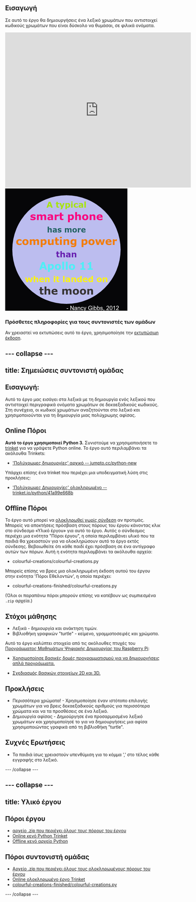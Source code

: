 ## Εισαγωγή

Σε αυτό το έργο θα δημιουργήσεις ένα λεξικό χρωμάτων που αντιστοιχεί κωδικούς χρωμάτων που είναι δύσκολο να θυμάσαι, σε φιλικά ονόματα.

<div class="trinket">
  <iframe src="https://trinket.io/embed/python/41a99e668b?outputOnly=true&start=result" width="600" height="500" frameborder="0" marginwidth="0" marginheight="0" allowfullscreen>
  </iframe>
  <img src="images/colourful-finished.png">
</div>

### Πρόσθετες πληροφορίες για τους συντονιστές των ομάδων

Αν χρειαστεί να εκτυπώσεις αυτό το έργο, χρησιμοποίησε την [εκτυπώσιμη έκδοση](https://projects.raspberrypi.org/en/projects/colourful-creations/print).

## \--- collapse \---

## title: Σημειώσεις συντονιστή ομάδας

## Εισαγωγή:

Αυτό το έργο μας εισάγει στα λεξικά με τη δημιουργία ενός λεξικού που αντιστοιχεί περιγραφικά ονόματα χρωμάτων σε δεκαεξαδικούς κωδικούς. Στη συνέχεια, οι κωδικοί χρωμάτων αναζητούνται στο λεξικό και χρησιμοποιούνται για τη δημιουργία μιας πολύχρωμης αφίσας.

## Online Πόροι

**Αυτό το έργο χρησιμοποιεί Python 3.** Συνιστούμε να χρησιμοποιήσετε το [trinket](https://trinket.io/) για να γράψετε Python online. Το έργο αυτό περιλαμβάνει τα ακόλουθα Trinkets:

* ['Πολύχρωμες δημιουργίες' αρχικό -- jumpto.cc/python-new](http://jumpto.cc/python-new)

Υπάρχει επίσης ένα trinket που περιέχει μια υποδειγματική λύση στις προκλήσεις:

* ['Πολύχρωμες Δημιουργίες' ολοκληρωμένο -- trinket.io/python/41a99e668b](https://trinket.io/python/41a99e668b)

## Offline Πόροι

Το έργο αυτό μπορεί να [ολοκληρωθεί χωρίς σύνδεση](https://www.codeclubprojects.org/en-GB/resources/python-working-offline/) αν προτιμάς. Μπορείς να αποκτήσεις πρόσβαση στους πόρους του έργου κάνοντας κλικ στο σύνδεσμο «Υλικό έργου» για αυτό το έργο. Αυτός ο σύνδεσμος περιέχει μια ενότητα "Πόροι έργου", η οποία περιλαμβάνει υλικό που τα παιδιά θα χρειαστούν για να ολοκληρώσουν αυτό το έργο εκτός σύνδεσης. Βεβαιωθείτε ότι κάθε παιδί έχει πρόσβαση σε ένα αντίγραφο αυτών των πόρων. Αυτή η ενότητα περιλαμβάνει τα ακόλουθα αρχεία:

* colourful-creations/colourful-creations.py

Μπορείς επίσης να βρεις μια ολοκληρωμένη έκδοση αυτού του έργου στην ενότητα 'Πόροι Εθελοντών', η οποία περιέχει:

* colourful-creations-finished/colourful-creations.py

(Όλοι οι παραπάνω πόροι μπορούν επίσης να κατέβουν ως συμπιεσμένα `.zip` αρχεία.)

## Στόχοι μάθησης

* Λεξικά - δημιουργία και ανάκτηση τιμών.
* Βιβλιοθήκη γραφικών "turtle" - κείμενο, γραμματοσειρές και χρώματα.

Αυτό το έργο καλύπτει στοιχεία από τις ακόλουθες πτυχές του [Προγράμματος Μαθημάτων Ψηφιακής Δημιουργίας του Raspberry Pi](http://rpf.io/curriculum):

* [Χρησιμοποίησε βασικές δομές προγραμματισμού για να δημιουργήσεις απλά προγράμματα.](https://www.raspberrypi.org/curriculum/programming/creator)

* [Σχεδιασμός βασικών στοιχείων 2D και 3D.](https://www.raspberrypi.org/curriculum/design/creator)

## Προκλήσεις

* Περισσότερα χρώματα! - Χρησιμοποίησε έναν ιστότοπο επιλογής χρωμάτων για να βρεις δεκαεξαδικούς αριθμούς για περισσότερα χρώματα και να τα προσθέσεις σε ένα λεξικό. 
* Δημιουργία αφίσας - Δημιούργησε ένα προσαρμοσμένο λεξικό χρωμάτων και χρησιμοποίησέ το για να δημιουργήσεις μια αφίσα χρησιμοποιώντας γραφικά από τη βιβλιοθήκη "turtle". 

## Συχνές Ερωτήσεις

* Τα παιδιά ίσως χρειαστούν υπενθύμιση για το κόμμα ',' στο τέλος κάθε εγγραφής στο λεξικό. 

\--- /collapse \---

## \--- collapse \---

## title: Υλικό έργου

## Πόροι έργου

* [αρχείο .zip που περιέχει όλους τους πόρους του έργου](resources/colourful-creations-project-resources.zip)
* [Online κενό Python Trinket](http://jumpto.cc/python-new)
* [Offline κενό αρχείο Python](resources/new-new.py)

## Πόροι συντονιστή ομάδας

* [Αρχείο .zip που περιέχει όλους τους ολοκληρωμένους πόρους του έργου](resources/colourful-creations-volunteer-resources.zip)
* [Online ολοκληρωμένο έργο Trinket](https://trinket.io/python/41a99e668b)
* [colourful-creations-finished/colourful-creations.py](resources/colourful-creations-finished-colourful-creations.py)

\--- /collapse \---